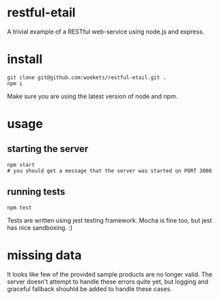 # restful-etail

A trivial example of a RESTful web-service using node.js and express. 

# install 

```
git clone git@github.com:wookets/restful-etail.git .
npm i
```

Make sure you are using the latest version of node and npm.


# usage

## starting the server

```
npm start
# you should get a message that the server was started on PORT 3000
```

## running tests

```
npm test
```

Tests are written using jest testing framework. Mocha is fine too, but jest has nice sandboxing. :) 

# missing data

It looks like few of the provided sample products are no longer valid. The server doesn't attempt to handle these errors quite yet, but logging and graceful fallback shouhld be added to handle these cases.